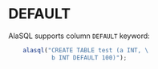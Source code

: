 # DEFAULT

AlaSQL supports column ```DEFAULT``` keyword:

```js
    alasql("CREATE TABLE test (a INT, \
            b INT DEFAULT 100)");
```